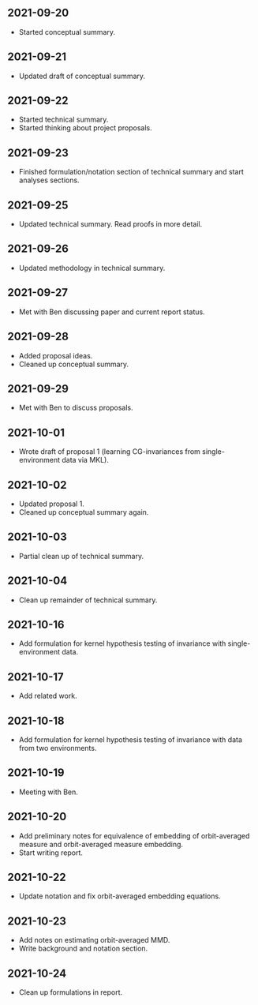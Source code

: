 ## 2021-09-20

* Started conceptual summary.

## 2021-09-21

* Updated draft of conceptual summary.

## 2021-09-22

* Started technical summary.
* Started thinking about project proposals.

## 2021-09-23

* Finished formulation/notation section of technical summary and start analyses sections.

## 2021-09-25

* Updated technical summary. Read proofs in more detail.

## 2021-09-26

* Updated methodology in technical summary.

## 2021-09-27

* Met with Ben discussing paper and current report status.

## 2021-09-28

* Added proposal ideas.
* Cleaned up conceptual summary.

## 2021-09-29

* Met with Ben to discuss proposals.

## 2021-10-01

* Wrote draft of proposal 1 (learning CG-invariances from single-environment data via MKL).

## 2021-10-02

* Updated proposal 1.
* Cleaned up conceptual summary again.

## 2021-10-03

* Partial clean up of technical summary.

## 2021-10-04

* Clean up remainder of technical summary.

## 2021-10-16

* Add formulation for kernel hypothesis testing of invariance with single-environment data.

## 2021-10-17

* Add related work.

## 2021-10-18

* Add formulation for kernel hypothesis testing of invariance with data from two environments.

## 2021-10-19

* Meeting with Ben.

## 2021-10-20

* Add preliminary notes for equivalence of embedding of orbit-averaged measure and orbit-averaged measure embedding.
* Start writing report.

## 2021-10-22

* Update notation and fix orbit-averaged embedding equations.

## 2021-10-23

* Add notes on estimating orbit-averaged MMD.
* Write background and notation section.

## 2021-10-24

* Clean up formulations in report.